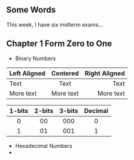 ## Some Words
This week, I have six midterm exams...

## Chapter 1 Form Zero to One
- Binary Numbers<br>

| Left Aligned | Centered | Right Aligned |
|:------------|:--------:|-------------:|
| Text        | Text     | Text         |
| More text   | More text | More text    |

| 1-bits | 2-bits | 3-bits | Decimal |
|:--------:|:--------:|:--------:|:--------:|
| 0 | 00 | 000 | 0 |
| 1 | 01 | 001 | 1 |

- Hexadecimal Numbers
- 

